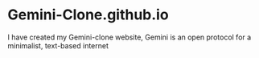 # Gemini-Clone.github.io
I have created my Gemini-clone website, Gemini is an open protocol for a minimalist, text-based internet
